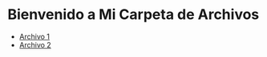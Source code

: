 <!DOCTYPE html>
<html lang="es">
<head>
    <meta charset="UTF-8">
    <meta name="viewport" content="width=device-width, initial-scale=1.0">
    <title>Mi Carpeta de Archivos</title>
</head>
<body>
    <h1>Bienvenido a Mi Carpeta de Archivos</h1>
    <ul>
        <li><a href="Desarrllo de Proyectos Digitales">Archivo 1</a></li>
        <li><a href="Desarrollo de Proyecto Audiovisuales">Archivo 2</a></li>
        <!-- Agrega más enlaces a tus archivos aquí -->
    </ul>
</body>
</html>
